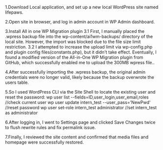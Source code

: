 1.Download Local application, and set up a new local WordPress site named lifepaws.

2.Open site in browser, and log in admin account in WP Admin dashboard.

3.Install All in one WP Migration plugin 
3.1 First, I manually placed the .wpress backup file into the wp-content/ai1wm-backups/ directory of the local site. However, the import was blocked due to the file size limit restriction. 
3.2 I attempted to increase the upload limit via wp-config.php and plugin config files(constants.php), but it didn't take effect. Eventually, I found a modified version of the All-in-One WP Migration plugin from GitHub, which successfully enabled me to upload the 300MB wpress file..

4.After successfully importing the .wpress backup, the original admin credentials were no longer valid, likely because the backup overwrote the users table.

5.So I used WordPress CLI via the Site Shell to locate the existing user and reset the password:
wp user list --fields=ID,user_login,user_email,roles  //check current user
wp user update intern_test --user_pass='NewPwd'       //reset password
wp user set-role intern_test administrator            //set intern_test as administrator

6.After logging in, I went to Settings page and clicked Save Changes twice to flush rewrite rules and fix permalink issue.

7.Finally, I reviewed the site content and confirmed that media files and homepage were successfully restored.